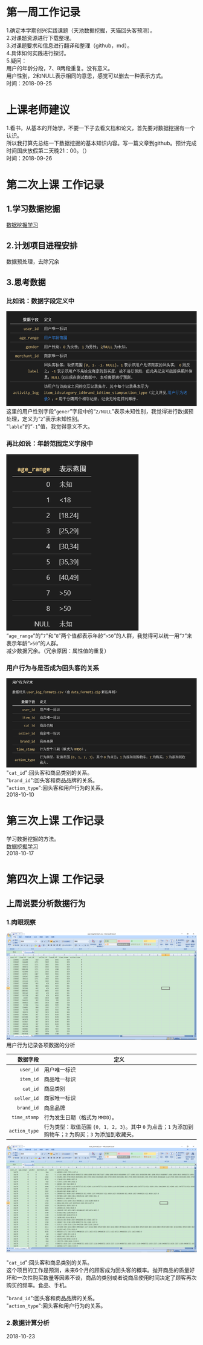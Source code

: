 # 第一周工作记录
1.确定本学期创兴实践课题（天池数据挖掘，天猫回头客预测）。<br/>
2.对课题资源进行下载整理。<br/>
3.对课题要求和信息进行翻译和整理（github，md）。<br/>
4.具体如何实践进行探讨。<br/>
5.疑问：<br/>
用户的年龄分段，7、8两段重复。没有意义。<br/>
用户性别，2和NULL表示相同的意思，感觉可以删去一种表示方式。<br/>
时间：2018-09-25<br/>

# 上课老师建议
1.看书，从基本的开始学，不要一下子去看文档和论文，首先要对数据挖掘有一个认识。<br/>
所以我打算先总结一下数据挖掘的基本知识内容。写一篇文章到github。预计完成时间国庆放假第二天晚21：00。（）<br/>
时间：2018-09-26<br/>

# 第二次上课 工作记录
## 1.学习数据挖掘<br/>
[数据挖掘学习](https://github.com/zeronow/data-mining-learning/blob/master/learning.md "鼠标悬浮提示")
## 2.计划项目进程安排
数据预处理，去除冗余
## 3.思考数据<br/>
### 比如说：数据字段定义中<br/>
![](foldername/data.png)<br/>
这里的用户性别字段“`gener`”字段中的“`2/NULL`”表示未知性别，我觉得进行数据预处理，定义为“`2`”表示未知性别。<br/>
"`lable`"的“`-1`”值，我觉得意义不大。<br/>

### 再比如说：年龄范围定义字段中<br/>
![](foldername/old.png)<br/>
“`age_range`”的"`7`"和“`8`”两个值都表示年龄“`>50`”的人群，我觉得可以统一用“`7`”来表示年龄“`>50`”的人群。<br/>
减少数据冗余。（冗余原因：属性值的重复）

### 用户行为与是否成为回头客的关系
![](foldername/user.png)<br/>
"`cat_id`":回头客和商品类别的关系。<br/>
"`brand_id`":回头客和商品品牌的关系。<br/>
"`action_type`":回头客和用户行为的关系。<br/>
2018-10-10

# 第三次上课 工作记录
学习数据挖掘的方法。<br/>
[数据挖掘学习](https://github.com/zeronow/data-mining-learning/blob/master/learning.md "鼠标悬浮提示")<br/>
2018-10-17

# 第四次上课 工作记录
## 上周说要分析数据行为
### 1.肉眼观察
![](数据集研究截图/user_log_format1.png)<br/>
用户行为记录各项数据的分析

| 数据字段      | 定义                                                                                                     |
| ------------: | -------------------------------------------------------------------------------------------------------- |
| `user_id`     | 用户唯一标识                                                                                             |
| `item_id`     | 商品唯一标识                                                                                             |
| `cat_id`      | 商品类别                                                                                                 |
| `seller_id`   | 商家唯一标识                                                                                             |
| `brand_id`    | 商品品牌                                                                                                 |
| `time_stamp`  | 行为发生日期（格式为 `MMDD`）。                                                                          |
| `action_type` | 行为类型：取值范围 `{0, 1, 2, 3}`。其中 `0` 为点击；`1` 为添加到购物车；`2` 为购买；`3` 为添加到收藏夹。 |

![](数据集研究截图/train_format2.png)<br/>

"`cat_id`":回头客和商品类别的关系。<br/>
这个项目的工作是预测，未来6个月的顾客成为回头客的概率。抛开商品的质量好坏和一次性购买数量等因素不谈，商品的类别或者说商品使用时间决定了顾客再次购买的频率。食品、手机。

"`brand_id`":回头客和商品品牌的关系。<br/>
"`action_type`":回头客和用户行为的关系。<br/>




### 2.数据计算分析
2018-10-23

